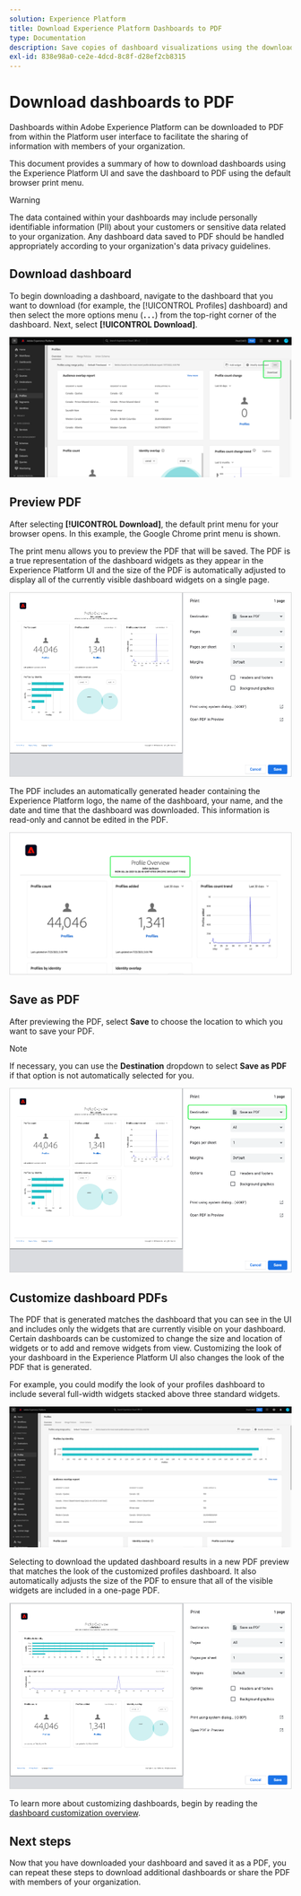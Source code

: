 ```yaml
---
solution: Experience Platform
title: Download Experience Platform Dashboards to PDF
type: Documentation
description: Save copies of dashboard visualizations using the download-to-PDF feature available within the Experience Platform UI.
exl-id: 838e98a0-ce2e-4dcd-8c8f-d28ef2cb8315
---
```

# Download dashboards to PDF

Dashboards within Adobe Experience Platform can be downloaded to PDF from within the Platform user interface to facilitate the sharing of information with members of your organization. 

This document provides a summary of how to download dashboards using the Experience Platform UI and save the dashboard to PDF using the default browser print menu. 

>[!WARNING]
>
>The data contained within your dashboards may include personally identifiable information (PII) about your customers or sensitive data related to your organization. Any dashboard data saved to PDF should be handled appropriately according to your organization's data privacy guidelines.

## Download dashboard

To begin downloading a dashboard, navigate to the dashboard that you want to download (for example, the [!UICONTROL Profiles] dashboard) and then select the more options menu (**`...`**) from the top-right corner of the dashboard. Next, select **[!UICONTROL Download]**.

![The Experience Platform Profiles dashboard with the ellipsis and Download dropdown highlighted.](images/download/download-button.png)

## Preview PDF

After selecting **[!UICONTROL Download]**, the default print menu for your browser opens. In this example, the Google Chrome print menu is shown.

The print menu allows you to preview the PDF that will be saved. The PDF is a true representation of the dashboard widgets as they appear in the Experience Platform UI and the size of the PDF is automatically adjusted to display all of the currently visible dashboard widgets on a single page. 

![The Profile overview displayed on a single page format with the Print options panel to the right.](images/download/download-chrome-print.png)

The PDF includes an automatically generated header containing the Experience Platform logo, the name of the dashboard, your name, and the date and time that the dashboard was downloaded. This information is read-only and cannot be edited in the PDF.

![A close up of the print preview with the automatically generated header highlighted.](images/download/download-pdf.png)

## Save as PDF

After previewing the PDF, select **Save** to choose the location to which you want to save your PDF.

>[!NOTE]
>
>If necessary, you can use the **Destination** dropdown to select **Save as PDF** if that option is not automatically selected for you. 

![The Profile overview displayed on a single page format with the Destination dropdown Save as PDF printing option highlighted.](images/download/download-chrome-print-destination.png)

## Customize dashboard PDFs

The PDF that is generated matches the dashboard that you can see in the UI and includes only the widgets that are currently visible on your dashboard. Certain dashboards can be customized to change the size and location of widgets or to add and remove widgets from view. Customizing the look of your dashboard in the Experience Platform UI also changes the look of the PDF that is generated.

For example, you could modify the look of your profiles dashboard to include several full-width widgets stacked above three standard widgets.

![The Profile dashboard demonstrating elongated widget displays.](images/download/download-modify.png)

Selecting to download the updated dashboard results in a new PDF preview that matches the look of the customized profiles dashboard. It also automatically adjusts the size of the PDF to ensure that all of the visible widgets are included in a one-page PDF.

![The Profile overview displayed on a single page format with the Print options panel to the right.](images/download/download-chrome-print-modified.png)

To learn more about customizing dashboards, begin by reading the [dashboard customization overview](customize/overview.md).

## Next steps

Now that you have downloaded your dashboard and saved it as a PDF, you can repeat these steps to download additional dashboards or share the PDF with members of your organization.
